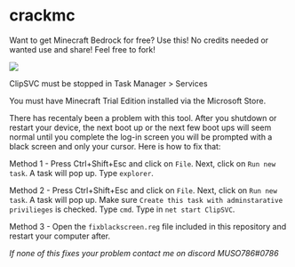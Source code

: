 # crackmc
Want to get Minecraft Bedrock for free? Use this! No credits needed or wanted use and share! Feel free to fork!

<img src="Minecraf_log.png"/>

ClipSVC must be stopped in Task Manager > Services

You must have Minecraft Trial Edition installed via the Microsoft Store.



There has recentaly been a problem with this tool. After you shutdown or restart your device, the next boot up or the next few boot ups will seem normal until you complete the log-in screen you will be prompted with a black screen and only your cursor.
Here is how to fix that:

Method 1 - Press Ctrl+Shift+Esc and click on `File`. Next, click on `Run new task`. A task will pop up. Type `explorer`.

Method 2 - Press Ctrl+Shift+Esc and click on `File`. Next, click on `Run new task`. A task will pop up. Make sure `Create this task with adminstarative privilieges` is checked. Type `cmd`. Type in `net start ClipSVC`.

Method 3 - Open the `fixblackscreen.reg` file included in this repository and restart your computer after.

*If none of this fixes your problem contact me on discord MUSO786#0786*
